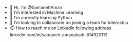 - 👋 Hi, I’m @SamanehAman
- 👀 I’m interested in Machine Learning
- 🌱 I’m currently learning Python
- 💞️ I’m looking to collaborate on joining a team for internship
- 📫 How to reach me on LinkedIn following address
linkedin.com/in/samaneh-amanabadi-814920113
<!---
SamanehAman/SamanehAman is a ✨ special ✨ repository because its `README.md` (this file) appears on your GitHub profile.
You can click the Preview link to take a look at your changes.
--->

